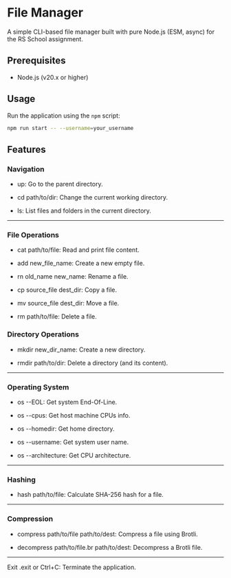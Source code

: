 # File Manager

A simple CLI-based file manager built with pure Node.js (ESM, async) for the RS School assignment.

## Prerequisites

- Node.js (v20.x or higher)

## Usage

Run the application using the `npm` script:

```bash
npm run start -- --username=your_username
```

## Features

### Navigation
 
 - up: Go to the parent directory.

 - cd path/to/dir: Change the current working directory.

 - ls: List files and folders in the current directory.

---

### File Operations

 - cat path/to/file: Read and print file content.

 - add new_file_name: Create a new empty file.

 - rn old_name new_name: Rename a file.

 - cp source_file dest_dir: Copy a file.

 - mv source_file dest_dir: Move a file.

 - rm path/to/file: Delete a file.

### Directory Operations

 - mkdir new_dir_name: Create a new directory.

 - rmdir path/to/dir: Delete a directory (and its content).

---

### Operating System

 - os --EOL: Get system End-Of-Line.

 - os --cpus: Get host machine CPUs info.

 - os --homedir: Get home directory.

 - os --username: Get system user name.

 - os --architecture: Get CPU architecture.

---

### Hashing

 - hash path/to/file: Calculate SHA-256 hash for a file.

---

### Compression

 - compress path/to/file path/to/dest: Compress a file using Brotli.

 - decompress path/to/file.br path/to/dest: Decompress a Brotli file.

---

Exit
.exit or Ctrl+C: Terminate the application.
